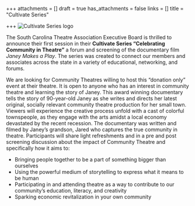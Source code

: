 +++
attachments = []
draft = true
has_attachments = false
links = []
title = "Cultivate Series"

+++
![Cultivate Series logo](/uploads/Logo_Janey-300x271.jpg)

The South Carolina Theatre Association Executive Board is thrilled to announce their first session in their **Cultivate Series “Celebrating Community in Theatre”** a forum and screening of the documentary film _Janey Makes a Play_. The series was created to connect our members and associates across the state in a variety of educational, networking, and forums.

We are looking for Community Theatres willing to host this “donation only” event at their theatre. It is open to anyone who has an interest in community theatre and learning the story of Janey. This award winning documentary tells the story of 90-year-old Janey as she writes and directs her latest original, socially relevant community theatre production for her small town. Viewers will experience the creative process unfold with a cast of colorful townspeople, as they engage with the arts amidst a local economy devastated by the recent recession. The documentary was written and filmed by Janey’s grandson, Jared who captures the true community in theatre. Participants will share light refreshments and in a pre and post screening discussion about the impact of Community Theatre and specifically how it aims to:

* Bringing people together to be a part of something bigger than ourselves
* Using the powerful medium of storytelling to express what it means to be human
* Participating in and attending theatre as a way to contribute to our community’s education, literacy, and creativity
* Sparking economic revitalization in your own community